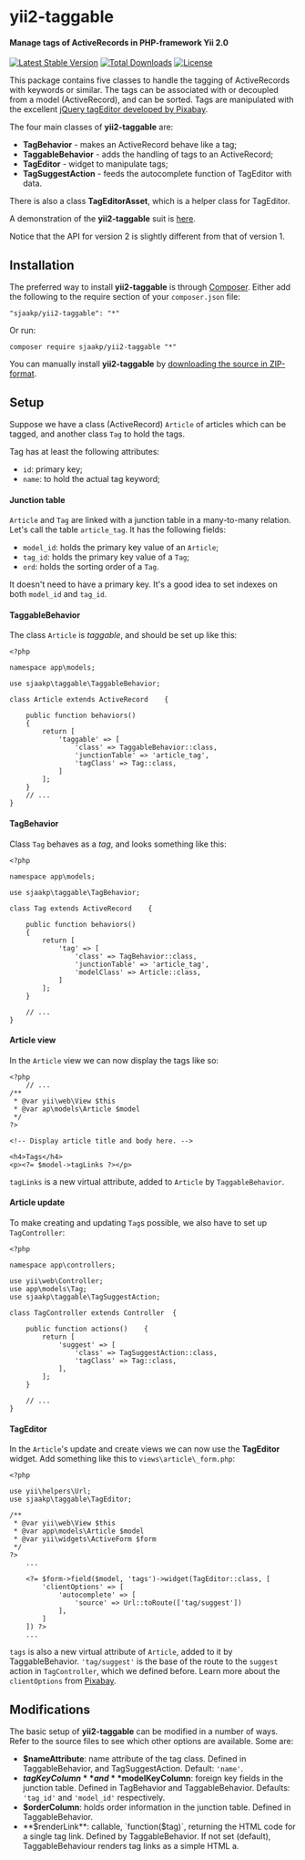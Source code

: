 yii2-taggable
=============

#### Manage tags of ActiveRecords in PHP-framework Yii 2.0 ####

[![Latest Stable Version](https://poser.pugx.org/sjaakp/yii2-taggable/v/stable)](https://packagist.org/packages/sjaakp/yii2-taggable)
[![Total Downloads](https://poser.pugx.org/sjaakp/yii2-taggable/downloads)](https://packagist.org/packages/sjaakp/yii2-taggable)
[![License](https://poser.pugx.org/sjaakp/yii2-taggable/license)](https://packagist.org/packages/sjaakp/yii2-taggable)

This package contains five classes to handle the tagging of ActiveRecords with keywords or similar. The tags can be associated with or decoupled from a model (ActiveRecord), and can be sorted. Tags are manipulated with the excellent [jQuery tagEditor developed by Pixabay](http://goodies.pixabay.com/jquery/tag-editor/demo.html).

The four main classes of **yii2-taggable** are:

- **TagBehavior** - makes an ActiveRecord behave like a tag;
- **TaggableBehavior** - adds the handling of tags to an ActiveRecord;
- **TagEditor** - widget to manipulate tags;
- **TagSuggestAction** - feeds the autocomplete function of TagEditor with data.

There is also a class **TagEditorAsset**, which is a helper class for TagEditor. 

A demonstration of the **yii2-taggable** suit is [here](https://sjaakpriester.nl/software/taggable).

Notice that the API for version 2 is slightly different from that of version 1.

## Installation ##

The preferred way to install **yii2-taggable** is through [Composer](https://getcomposer.org/). Either add the following to the require section of your `composer.json` file:

`"sjaakp/yii2-taggable": "*"` 

Or run:

`composer require sjaakp/yii2-taggable "*"` 

You can manually install **yii2-taggable** by [downloading the source in ZIP-format](https://github.com/sjaakp/yii2-taggable/archive/master.zip).

## Setup ##

Suppose we have a class (ActiveRecord) `Article` of articles which can be tagged, and another class `Tag` to hold the tags.

Tag has at least the following attributes:

- `id`: primary key;
- `name`: to hold the actual tag keyword;

#### Junction table ####

`Article` and `Tag` are linked with a junction table in a many-to-many relation. 
Let's call the table `article_tag`. It has the following fields:

- `model_id`: holds the primary key value of an `Article`;
- `tag_id`: holds the primary key value of a `Tag`;
- `ord`: holds the sorting order of a `Tag`.

It doesn't need to have a primary key. It's a good idea to set indexes on both `model_id`
and `tag_id`.

#### TaggableBehavior ####

The class `Article` is *taggable*, and should be set up like this:

	<?php

	namespace app\models;

	use sjaakp\taggable\TaggableBehavior;

	class Article extends ActiveRecord    {
	
    	public function behaviors()
    	{
	        return [
	            'taggable' => [
	                'class' => TaggableBehavior::class,
	                'junctionTable' => 'article_tag',
	                'tagClass' => Tag::class,
	            ]
	        ];
	    }
		// ...
	}

#### TagBehavior ####

Class `Tag` behaves as a *tag*, and looks something like this:

	<?php

	namespace app\models;

	use sjaakp\taggable\TagBehavior;

	class Tag extends ActiveRecord    {

    	public function behaviors()
    	{
	        return [
	            'tag' => [
	                'class' => TagBehavior::class,
	                'junctionTable' => 'article_tag',
	                'modelClass' => Article::class,
	            ]
	        ];
	    }

		// ...
	}

#### Article view ####

In the `Article` view we can now display the tags like so:

	<?php
		// ...
	/**
	 * @var yii\web\View $this
	 * @var ap\models\Article $model
	 */
	?>

    <!-- Display article title and body here. -->
    
    <h4>Tags</h4>
    <p><?= $model->tagLinks ?></p>

`tagLinks` is a new virtual attribute, added to `Article` by `TaggableBehavior`.

#### Article update ####

To make creating and updating `Tag`s possible, we also have to set up `TagController`:

	<?php
	
	namespace app\controllers;
	
	use yii\web\Controller;
	use app\models\Tag;
	use sjaakp\taggable\TagSuggestAction;
	
	class TagController extends Controller	{
	
	    public function actions()    {
	        return [
	            'suggest' => [
	                'class' => TagSuggestAction::class,
	                'tagClass' => Tag::class,
	            ],
	        ];
	    }
	
		// ...
	}

#### TagEditor ####

In the `Article`'s update and create views we can now use the **TagEditor** widget. Add something like this to `views\article\_form.php`:

	<?php
	
	use yii\helpers\Url;
	use sjaakp\taggable\TagEditor;
	
	/**
	 * @var yii\web\View $this
	 * @var app\models\Article $model
	 * @var yii\widgets\ActiveForm $form
	 */
	?>
		...

	    <?= $form->field($model, 'tags')->widget(TagEditor::class, [
	        'clientOptions' => [
	            'autocomplete' => [
	                'source' => Url::toRoute(['tag/suggest'])
	            ],
	        ]
	    ]) ?>
		...

`tags` is also a new virtual attribute of `Article`, added to it by TaggableBehavior. 
`'tag/suggest'` is the base of the route to the `suggest` action in `TagController`, 
which we defined before. Learn more about the `clientOptions` from [Pixabay](https://goodies.pixabay.com/jquery/tag-editor/demo.html).

## Modifications ##

The basic setup of **yii2-taggable** can be modified in a number of ways. 
Refer to the source files to see which other options are available. Some are:

- **$nameAttribute**: name attribute of the tag class. 
  Defined in TaggableBehavior, and TagSuggestAction. Default: `'name'`.
- **$tagKeyColumn** and **$modelKeyColumn**: foreign key fields in the junction table. 
  Defined in TagBehavior and TaggableBehavior. 
  Defaults: `'tag_id'` and `'model_id'` respectively.
- **$orderColumn**: holds order information in the junction table. 
  Defined in TaggableBehavior.
- **$renderLink**: callable, `function($tag)`, returning the HTML code for a single
  tag link. Defined by TaggableBehavior. If not set (default), TaggableBehaviour renders
  tag links as a simple HTML a.


 
